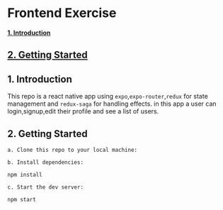 # Frontend Exercise

[**1. Introduction**](#introduction)

## [**2. Getting Started**](#getting-started)

<a name="#introduction"></a>

## 1. Introduction

This repo is a react native app using `expo`,`expo-router`,`redux` for state management and `redux-saga` for handling effects. in this app a user can login,signup,edit their profile and see a list of users.

<a name="#getting-started"></a>

## 2. Getting Started

```
a. Clone this repo to your local machine:
```

```
b. Install dependencies:
```

```
npm install
```

```
c. Start the dev server:
```

```
npm start
```

